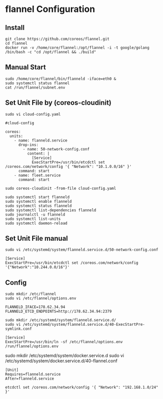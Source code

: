 flannel Configuration
=====================

Install
--------

    git clone https://github.com/coreos/flannel.git
    cd flannel
    docker run -v /home/core/flannel:/opt/flannel -i -t google/golang /bin/bash -c "cd /opt/flannel && ./build"

Manual Start
------------    

    sudo /home/core/flannel/bin/flanneld -iface=eth0 &
    sudo systemctl status flannel
    cat /run/flannel/subnet.env

Set Unit File by (coreos-cloudinit)
-----------------------------------

    sudo vi cloud-config.yaml

```
#cloud-config

coreos:
  units:
    - name: flanneld.service
      drop-ins:
        - name: 50-network-config.conf
          content: |
            [Service]
            ExecStartPre=/usr/bin/etcdctl set /coreos.com/network/config '{ "Network": "10.1.0.0/16" }'
      command: start
    - name: fleet.service
      command: start      
````

    sudo coreos-cloudinit -from-file cloud-config.yaml

    sudo systemctl start flanneld
    sudo systemctl enable flanneld
    sudo systemctl status flanneld
    sudo systemctl list-dependencies flanneld
    sudo journalctl -u flanneld
    sudo systemctl list-units
    sudo systemctl daemon-reload

Set Unit File manual
-------------------

    sudo vi /etc/systemd/system/flanneld.service.d/50-network-config.conf

```
[Service]
ExecStartPre=/usr/bin/etcdctl set /coreos.com/network/config '{"Network":"10.244.0.0/16"}'
```

Config
--------

    sudo mkdir /etc/flannel
    sudo vi /etc/flannel/options.env

```
FLANNELD_IFACE=178.62.34.94
FLANNELD_ETCD_ENDPOINTS=http://178.62.34.94:2379
```

    sudo mkdir /etc/systemd/system/flanneld.service.d/
    sudo vi /etc/systemd/system/flanneld.service.d/40-ExecStartPre-symlink.conf

````
[Service]
ExecStartPre=/usr/bin/ln -sf /etc/flannel/options.env /run/flannel/options.env
````

sudo mkdir /etc/systemd/system/docker.service.d
sudo vi /etc/systemd/system/docker.service.d/40-flannel.conf

```
[Unit]
Requires=flanneld.service
After=flanneld.service
```

    etcdctl set /coreos.com/network/config '{ "Network": "192.168.1.0/24" }'
